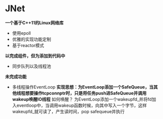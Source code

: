 # JNet
**一个基于C++11的Linux网络库**
- 使用epoll
- 优雅的实现功能定制
- 基于reactor模式

**以完成组件，但为添加到代码中**
- 同步队列以及线程池

**未完成功能**
- 多线程操作EventLoop
**实现思想：为EventLoop添加一个SafeQueue，当其他线程想要操作tcpconnptr时，只是将任务push进SafeQueue并调用wakeup唤醒IO线程**
如何唤醒？
为EventLoop添加一个wakeupfd_并将fd加入eventloop中，当调用wakeup函数时候，向其中写入一个字节，这样wakeupfd_就可读了，产生读时间，pop safequeue并执行
